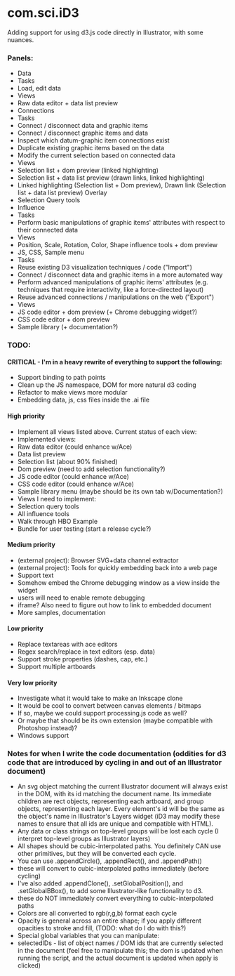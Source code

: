 # com.sci.iD3 #

Adding support for using d3.js code directly in Illustrator, with some nuances.

### Panels:
- Data
 - Tasks
  - Load, edit data
 - Views
  - Raw data editor + data list preview
- Connections
 - Tasks
  - Connect / disconnect data and graphic items
  - Connect / disconnect graphic items and data
  - Inspect which datum-graphic item connections exist
  - Duplicate existing graphic items based on the data
  - Modify the current selection based on connected data
 - Views
  - Selection list + dom preview (linked highlighting)
  - Selection list + data list preview (drawn links, linked highlighting)
  - Linked highlighting (Selection list + Dom preview), Drawn link (Selection list + data list preview) Overlay
  - Selection Query tools
- Influence
 - Tasks
  - Perform basic manipulations of graphic items' attributes with respect to their connected data
 - Views
  - Position, Scale, Rotation, Color, Shape influence tools + dom preview
- JS, CSS, Sample menu
 - Tasks
  - Reuse existing D3 visualization techniques / code ("Import")
  - Connect / disconnect data and graphic items in a more automated way
  - Perform advanced manipulations of graphic items' attributes (e.g. techniques that require interactivity, like a force-directed layout)
  - Reuse advanced connections / manipulations on the web ("Export")
 - Views
  - JS code editor + dom preview (+ Chrome debugging widget?)
  - CSS code editor + dom preview
  - Sample library (+ documentation?)

### TODO:

#### CRITICAL - I'm in a heavy rewrite of everything to support the following:
- Support binding to path points
- Clean up the JS namespace, DOM for more natural d3 coding
- Refactor to make views more modular
- Embedding data, js, css files inside the .ai file

#### High priority
- Implement all views listed above. Current status of each view:
 - Implemented views:
  - Raw data editor (could enhance w/Ace)
  - Data list preview
  - Selection list (about 90% finished)
  - Dom preview (need to add selection functionality?)
  - JS code editor (could enhance w/Ace)
  - CSS code editor (could enhance w/Ace)
  - Sample library menu (maybe should be its own tab w/Documentation?)
 - Views I need to implement:
  - Selection query tools
  - All influence tools
- Walk through HBO Example
- Bundle for user testing (start a release cycle?)

#### Medium priority
- (external project): Browser SVG+data channel extractor
- (external project): Tools for quickly embedding back into a web page
- Support text
- Somehow embed the Chrome debugging window as a view inside the widget
 - users will need to enable remote debugging
 - iframe? Also need to figure out how to link to embedded document
- More samples, documentation

#### Low priority
- Replace textareas with ace editors
- Regex search/replace in text editors (esp. data)
- Support stroke properties (dashes, cap, etc.)
- Support multiple artboards

#### Very low priority
- Investigate what it would take to make an Inkscape clone
- It would be cool to convert between canvas elements / bitmaps
 - If so, maybe we could support processing.js code as well?
 - Or maybe that should be its own extension (maybe compatible with Photoshop instead)?
- Windows support

### Notes for when I write the code documentation (oddities for d3 code that are introduced by cycling in and out of an Illustrator document)
- An svg object matching the current Illustrator document will always exist in the DOM, with its id matching the document name. Its
  immediate children are rect objects, representing each artboard, and group objects, representing each layer. Every element's
  id will be the same as the object's name in Illustrator's Layers widget (iD3 may modify these names to ensure that all ids are unique
  and compatible with HTML).
- Any data or class strings on top-level groups will be lost each cycle (I interpret top-level groups as Illustrator layers)
- All shapes should be cubic-interpolated paths. You definitely CAN use other primitives, but they will be converted each cycle.
- You can use .appendCircle(), .appendRect(), and .appendPath()
 - these will convert to cubic-interpolated paths immediately (before cycling)
- I've also added .appendClone(), .setGlobalPosition(), and .setGlobalBBox(), to add some Illustrator-like functionality to d3.
 - these do NOT immediately convert everything to cubic-interpolated paths
- Colors are all converted to rgb(r,g,b) format each cycle
- Opacity is general across an entire shape; if you apply different opacities to stroke and fill, (TODO: what do I do with this?)
- Special global variables that you can manipulate:
 - selectedIDs - list of object names / DOM ids that are currently selected in the document (feel free to manipulate this; the dom is updated
   when running the script, and the actual document is updated when apply is clicked)